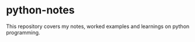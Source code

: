 # python-notes
This repository covers my notes, worked examples and learnings on python programming.
